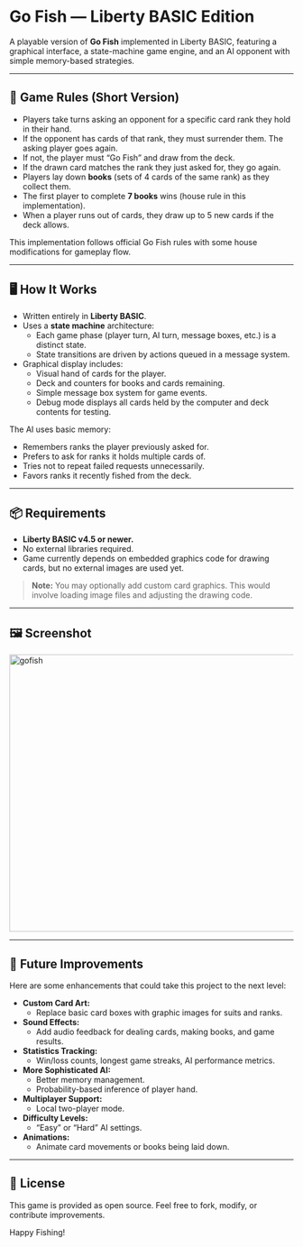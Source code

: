 # Go Fish — Liberty BASIC Edition

A playable version of **Go Fish** implemented in Liberty BASIC, featuring a graphical interface, a state-machine game engine, and an AI opponent with simple memory-based strategies.

---

## 🎲 Game Rules (Short Version)

- Players take turns asking an opponent for a specific card rank they hold in their hand.
- If the opponent has cards of that rank, they must surrender them. The asking player goes again.
- If not, the player must “Go Fish” and draw from the deck.
- If the drawn card matches the rank they just asked for, they go again.
- Players lay down **books** (sets of 4 cards of the same rank) as they collect them.
- The first player to complete **7 books** wins (house rule in this implementation).
- When a player runs out of cards, they draw up to 5 new cards if the deck allows.

This implementation follows official Go Fish rules with some house modifications for gameplay flow.

---

## 🖥 How It Works

- Written entirely in **Liberty BASIC**.
- Uses a **state machine** architecture:
  - Each game phase (player turn, AI turn, message boxes, etc.) is a distinct state.
  - State transitions are driven by actions queued in a message system.
- Graphical display includes:
  - Visual hand of cards for the player.
  - Deck and counters for books and cards remaining.
  - Simple message box system for game events.
  - Debug mode displays all cards held by the computer and deck contents for testing.

The AI uses basic memory:
- Remembers ranks the player previously asked for.
- Prefers to ask for ranks it holds multiple cards of.
- Tries not to repeat failed requests unnecessarily.
- Favors ranks it recently fished from the deck.

---

## 📦 Requirements

- **Liberty BASIC v4.5 or newer.**
- No external libraries required.
- Game currently depends on embedded graphics code for drawing cards, but no external images are used yet.

> **Note:** You may optionally add custom card graphics. This would involve loading image files and adjusting the drawing code.

---

## 🖼️ Screenshot

<img width="705" height="492" alt="gofish" src="https://github.com/user-attachments/assets/5fe86271-a535-4658-8ec4-e7b4df1ca234" />

---

## 🚀 Future Improvements

Here are some enhancements that could take this project to the next level:

- **Custom Card Art:**
  - Replace basic card boxes with graphic images for suits and ranks.
- **Sound Effects:**
  - Add audio feedback for dealing cards, making books, and game results.
- **Statistics Tracking:**
  - Win/loss counts, longest game streaks, AI performance metrics.
- **More Sophisticated AI:**
  - Better memory management.
  - Probability-based inference of player hand.
- **Multiplayer Support:**
  - Local two-player mode.
- **Difficulty Levels:**
  - “Easy” or “Hard” AI settings.
- **Animations:**
  - Animate card movements or books being laid down.

---

## 📝 License

This game is provided as open source. Feel free to fork, modify, or contribute improvements.

Happy Fishing!

